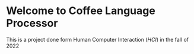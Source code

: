 # Welcome to Coffee Language Processor 

This is a project done form Human Computer Interaction (*HCI*) in the fall of 2022 
